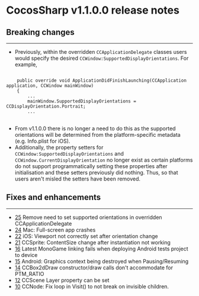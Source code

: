 # CocosSharp v1.1.0.0 release notes
 
## Breaking changes 
 ---
* Previously, within the overridden <code>CCApplicationDelegate</code> classes users would specify the desired <code>CCWindow:SupportedDisplayOrientations</code>. For example,
<pre>
<code>
	public override void ApplicationDidFinishLaunching(CCApplication application, CCWindow mainWindow)
    {
		...
		mainWindow.SupportedDisplayOrientations = CCDisplayOrientation.Portrait;
		...
</code>
</pre>
* From v1.1.0.0 there is no longer a need to do this as the supported orientations will be determined from the platform-specific metadata (e.g. Info.plist for iOS).
* Additionally, the property setters for <code>CCWindow:SupportedDisplayOrientations</code> and <code>CCWindow.CurrentDisplayOrientation</code> no longer exist as certain platforms do not support programmatically setting these properties after initialisation and these setters previously did nothing. Thus, so that users aren't misled the setters have been removed.  



## Fixes and enhancements 
 ---
* [25](https://github.com/mono/CocosSharp/issues/25) Remove need to set supported orientations in overridden CCApplicationDelegate
* [24](https://github.com/mono/CocosSharp/issues/24) Mac: Full-screen app crashes
* [22](https://github.com/mono/CocosSharp/issues/22) iOS: Viewport not correctly set after orientation change
* [21](https://github.com/mono/CocosSharp/issues/21) CCSprite: ContentSize change after instantiation not working
* [16](https://github.com/mono/CocosSharp/issues/16) Latest MonoGame linking fails when deploying Android tests project to device
* [15](https://github.com/mono/CocosSharp/issues/15) Android: Graphics context being destroyed when Pausing/Resuming
* [14](https://github.com/mono/CocosSharp/issues/14) CCBox2dDraw constructor/draw calls don't accommodate for PTM_RATIO
* [12](https://github.com/mono/CocosSharp/issues/12) CCScene Layer property can be set
* [10](https://github.com/mono/CocosSharp/pull/10) CCNode: Fix loop in Visit() to not break on invisible children.
